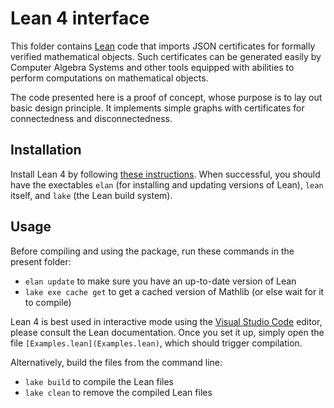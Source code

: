 # Lean 4 interface

This folder contains [Lean](https://leanprover-community.github.io) code that imports JSON certificates
for formally verified mathematical objects. Such certificates can be generated easily by Computer Algebra
Systems and other tools equipped with abilities to perform computations on mathematical objects.

The code presented here is a proof of concept, whose purpose is to lay out basic design principle.
It implements simple graphs with certificates for connectedness and disconnectedness.


## Installation

Install Lean 4 by following [these instructions](https://leanprover-community.github.io/get_started.html). 
When successful, you should have the exectables `elan` (for installing and updating versions of Lean), `lean` itself, and `lake` (the Lean build system).

## Usage

Before compiling and using the package, run these commands in the present folder:

* `elan update` to make sure you have an up-to-date version of Lean
* `lake exe cache get` to get a cached version of Mathlib (or else wait for it to compile)

Lean 4 is best used in interactive mode using the [Visual Studio Code](https://code.visualstudio.com) editor, please consult the Lean documentation. Once you set it up, simply open the file `[Examples.lean](Examples.lean)`, which should trigger compilation.

Alternatively, build the files from the command line:

* `lake build` to compile the Lean files
* `lake clean` to remove the compiled Lean files
